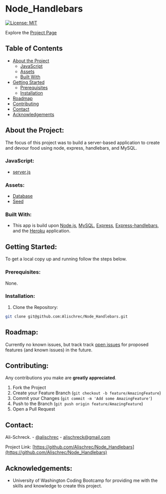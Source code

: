 # Node_Handlebars

[![License: MIT](https://img.shields.io/badge/License-MIT-yellow.svg)](https://opensource.org/licenses/MIT)

Explore the [Project Page](https://github.com/Alischrec/Node_Handlebars)

## Table of Contents

* [About the Project](#about-the-project)
  * [JavaScript](#JavaScript)
  * [Assets](#Assets)
  * [Built With](#built-with)
* [Getting Started](#getting-started)
  * [Prerequisites](#prerequisites)
  * [Installation](#installation)
* [Roadmap](#roadmap)
* [Contributing](#contributing)
* [Contact](#contact)
* [Acknowledgements](#acknowledgements)

## About the Project:
The focus of this project was to build a server-based application to create and devour food using node, express, handlebars, and MySQL.

<!-- ![Project Gif](/assets/images/gif.gif) -->

### JavaScript:
* [server.js](https://github.com/Alischrec/Node_Handlebars/tree/main/server.js)


### Assets:
* [Database](https://github.com/Alischrec/Node_Handlebars/tree/main/db/schema.sql)
* [Seed](https://github.com/Alischrec/Node_Handlebars/tree/main/db/seed.sql)

### Built With:
* This app is build upon [Node.js](https://nodejs.org/en/), [MySQL](https://www.npmjs.com/package/mysql), [Express](https://expressjs.com/), [Express-handlebars](https://handlebarsjs.com/), and the [Heroku](https://dashboard.heroku.com/apps) application.

## Getting Started:
To get a local copy up and running follow the steps below.

### Prerequisites:
None.

### Installation:
1. Clone the Repository:
```sh
git clone git@github.com:Alischrec/Node_Handlebars.git
```

## Roadmap:
Currently no known issues, but track track [open issues](https://github.com/Alischrec/Node_Handlebars/issues ) for proposed features (and known issues) in the future.


## Contributing:
Any contributions you make are **greatly appreciated**.

1. Fork the Project
2. Create your Feature Branch (`git checkout -b feature/AmazingFeature`)
3. Commit your Changes (`git commit -m 'Add some AmazingFeature'`)
4. Push to the Branch (`git push origin feature/AmazingFeature`)
5. Open a Pull Request

## Contact:
Ali-Schreck. - [@alischrec](https://www.instagram.com/alischrec) - alischreck@gmail.com

Project Link: [https://github.com/Alischrec/Node_Handlebars](https://github.com/Alischrec/Node_Handlebars)

## Acknowledgements: 
* University of Washington Coding Bootcamp for providing me with the skills and knowledge to create this project. 